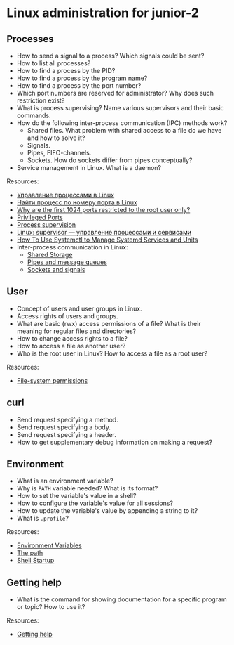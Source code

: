 # Linux administration for junior-2

## Processes

* How to send a signal to a process? Which signals could be sent?
* How to list all processes?
* How to find a process by the PID?
* How to find a process by the program name?
* How to find a process by the port number?
* Which port numbers are reserved for administrator? Why does such restriction exist?
* What is process supervising? Name various supervisors and their basic commands.
* How do the following inter-process communication (IPC) methods work?
  * Shared files. What problem with shared access to a file do we have and how
    to solve it?
  * Signals.
  * Pipes, FIFO-channels.
  * Sockets. How do sockets differ from pipes conceptually?
* Service management in Linux. What is a daemon?

Resources:

* [Управление процессами в Linux](http://www.opennet.ru/docs/RUS/lnx_process/process2.html)
* [Найти процесс по номеру порта в Linux](https://rav.pw/linux-get-process-by-port/)
* [Why are the first 1024 ports restricted to the root user only?](https://unix.stackexchange.com/questions/16564/why-are-the-first-1024-ports-restricted-to-the-root-user-only)
* [Privileged Ports](https://www.w3.org/Daemon/User/Installation/PrivilegedPorts.html)
* [Process supervision](https://en.wikipedia.org/wiki/Process_supervision)
* [Linux: supervisor — управление процессами и сервисами](https://rtfm.co.ua/linux-supervisor-upravlenie-processami-i-servisami/)
* [How To Use Systemctl to Manage Systemd Services and Units](https://www.digitalocean.com/community/tutorials/how-to-use-systemctl-to-manage-systemd-services-and-units)
* Inter-process communication in Linux:
  * [Shared Storage](https://opensource.com/article/19/4/interprocess-communication-ipc-linux-part-1)
  * [Pipes and message queues](https://opensource.com/article/19/4/interprocess-communication-linux-channels)
  * [Sockets and signals](https://opensource.com/article/19/4/interprocess-communication-linux-networking)

## User

* Concept of users and user groups in Linux.
* Access rights of users and groups.
* What are basic (rwx) access permissions of a file? What is their meaning for
  regular files and directories?
* How to change access rights to a file?
* How to access a file as another user?
* Who is the root user in Linux? How to access a file as a root user?

Resources:

* [File-system permissions](https://en.wikipedia.org/wiki/File-system_permissions#Traditional_Unix_permissions)

## curl

* Send request specifying a method.
* Send request specifying a body.
* Send request specifying a header.
* How to get supplementary debug information on making a request?

## Environment

* What is an environment variable?
* Why is `PATH` variable needed? What is its format?
* How to set the variable's value in a shell?
* How to configure the variable's value for all sessions?
* How to update the variable's value by appending a string to it?
* What is `.profile`?

Resources:

* [Environment Variables](https://tldp.org/LDP/intro-linux/html/sect_07_02.html#sect_07_02_1)
* [The path](https://tldp.org/LDP/intro-linux/html/sect_03_02.html#sect_03_02_01)
* [Shell Startup](https://tldp.org/LDP/sag/html/shell-startup.html)

## Getting help

* What is the command for showing documentation for a specific program or topic?
  How to use it?

Resources:

* [Getting help](https://tldp.org/LDP/intro-linux/html/sect_02_03.html)
